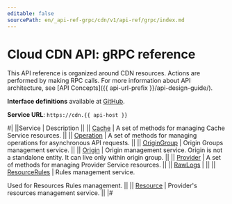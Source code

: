 ```yaml
---
editable: false
sourcePath: en/_api-ref-grpc/cdn/v1/api-ref/grpc/index.md
---
```


# Cloud CDN API: gRPC reference

This API reference is organized around CDN resources. Actions are performed by making RPC calls. For more information about API architecture, see [API Concepts]({{ api-url-prefix }}/api-design-guide/).

**Interface definitions** available at [GitHub](https://github.com/yandex-cloud/cloudapi/tree/master/yandex/cloud/cdn/v1).

**Service URL**: `https://cdn.{{ api-host }}`

#|
||Service | Description ||
|| [Cache](Cache/index.md) | A set of methods for managing Cache Service resources. ||
|| [Operation](Operation/index.md) | A set of methods for managing operations for asynchronous API requests. ||
|| [OriginGroup](OriginGroup/index.md) | Origin Groups management service. ||
|| [Origin](Origin/index.md) | Origin management service.
Origin is not a standalone entity. It can live only within origin group. ||
|| [Provider](Provider/index.md) | A set of methods for managing Provider Service resources. ||
|| [RawLogs](RawLogs/index.md) |  ||
|| [ResourceRules](ResourceRules/index.md) | Rules management service.

Used for Resources Rules management. ||
|| [Resource](Resource/index.md) | Provider's resources management service. ||
|#